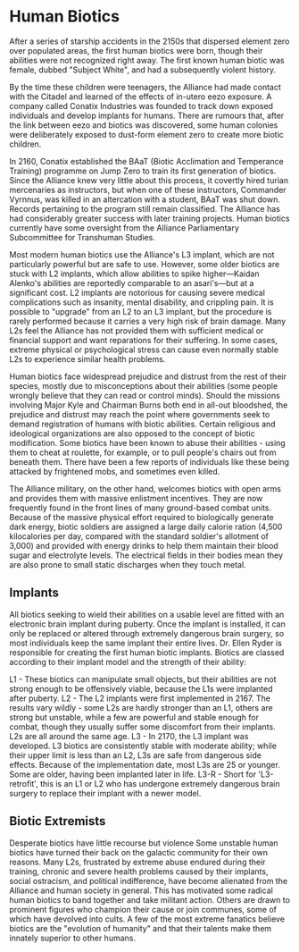 # Human Biotics
After a series of starship accidents in the 2150s that dispersed element zero over populated areas, the first human biotics were born, though their abilities were not recognized right away. The first known human biotic was female, dubbed "Subject White", and had a subsequently violent history.

By the time these children were teenagers, the Alliance had made contact with the Citadel and learned of the effects of in-utero eezo exposure. A company called Conatix Industries was founded to track down exposed individuals and develop implants for humans. There are rumours that, after the link between eezo and biotics was discovered, some human colonies were deliberately exposed to dust-form element zero to create more biotic children.

In 2160, Conatix established the BAaT (Biotic Acclimation and Temperance Training) programme on Jump Zero to train its first generation of biotics. Since the Alliance knew very little about this process, it covertly hired turian mercenaries as instructors, but when one of these instructors, Commander Vyrnnus, was killed in an altercation with a student, BAaT was shut down. Records pertaining to the program still remain classified. The Alliance has had considerably greater success with later training projects. Human biotics currently have some oversight from the Alliance Parliamentary Subcommittee for Transhuman Studies.

Most modern human biotics use the Alliance's L3 implant, which are not particularly powerful but are safe to use. However, some older biotics are stuck with L2 implants, which allow abilities to spike higher—Kaidan Alenko's abilities are reportedly comparable to an asari's—but at a significant cost. L2 implants are notorious for causing severe medical complications such as insanity, mental disability, and crippling pain. It is possible to "upgrade" from an L2 to an L3 implant, but the procedure is rarely performed because it carries a very high risk of brain damage. Many L2s feel the Alliance has not provided them with sufficient medical or financial support and want reparations for their suffering. In some cases, extreme physical or psychological stress can cause even normally stable L2s to experience similar health problems.

Human biotics face widespread prejudice and distrust from the rest of their species, mostly due to misconceptions about their abilities (some people wrongly believe that they can read or control minds). Should the missions involving Major Kyle and Chairman Burns both end in all-out bloodshed, the prejudice and distrust may reach the point where governments seek to demand registration of humans with biotic abilities. Certain religious and ideological organizations are also opposed to the concept of biotic modification. Some biotics have been known to abuse their abilities - using them to cheat at roulette, for example, or to pull people's chairs out from beneath them. There have been a few reports of individuals like these being attacked by frightened mobs, and sometimes even killed.

The Alliance military, on the other hand, welcomes biotics with open arms and provides them with massive enlistment incentives. They are now frequently found in the front lines of many ground-based combat units. Because of the massive physical effort required to biologically generate dark energy, biotic soldiers are assigned a large daily calorie ration (4,500 kilocalories per day, compared with the standard soldier's allotment of 3,000) and provided with energy drinks to help them maintain their blood sugar and electrolyte levels. The electrical fields in their bodies mean they are also prone to small static discharges when they touch metal.

## Implants
All biotics seeking to wield their abilities on a usable level are fitted with an electronic brain implant during puberty. Once the implant is installed, it can only be replaced or altered through extremely dangerous brain surgery, so most individuals keep the same implant their entire lives. Dr. Ellen Ryder is responsible for creating the first human biotic implants. Biotics are classed according to their implant model and the strength of their ability:

L1 - These biotics can manipulate small objects, but their abilities are not strong enough to be offensively viable, because the L1s were implanted after puberty.
L2 - The L2 implants were first implemented in 2167. The results vary wildly - some L2s are hardly stronger than an L1, others are strong but unstable, while a few are powerful and stable enough for combat, though they usually suffer some discomfort from their implants. L2s are all around the same age.
L3 - In 2170, the L3 implant was developed. L3 biotics are consistently stable with moderate ability; while their upper limit is less than an L2, L3s are safe from dangerous side effects. Because of the implementation date, most L3s are 25 or younger. Some are older, having been implanted later in life.
L3-R - Short for 'L3-retrofit', this is an L1 or L2 who has undergone extremely dangerous brain surgery to replace their implant with a newer model.

## Biotic Extremists
Desperate biotics have little recourse but violence
Some unstable human biotics have turned their back on the galactic community for their own reasons. Many L2s, frustrated by extreme abuse endured during their training, chronic and severe health problems caused by their implants, social ostracism, and political indifference, have become alienated from the Alliance and human society in general. This has motivated some radical human biotics to band together and take militant action. Others are drawn to prominent figures who champion their cause or join communes, some of which have devolved into cults. A few of the most extreme fanatics believe biotics are the "evolution of humanity" and that their talents make them innately superior to other humans.